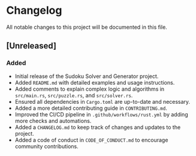 # Changelog

All notable changes to this project will be documented in this file.

## [Unreleased]

### Added
- Initial release of the Sudoku Solver and Generator project.
- Added `README.md` with detailed examples and usage instructions.
- Added comments to explain complex logic and algorithms in `src/main.rs`, `src/puzzle.rs`, and `src/solver.rs`.
- Ensured all dependencies in `Cargo.toml` are up-to-date and necessary.
- Added a more detailed contributing guide in `CONTRIBUTING.md`.
- Improved the CI/CD pipeline in `.github/workflows/rust.yml` by adding more checks and automations.
- Added a `CHANGELOG.md` to keep track of changes and updates to the project.
- Added a code of conduct in `CODE_OF_CONDUCT.md` to encourage community contributions.
